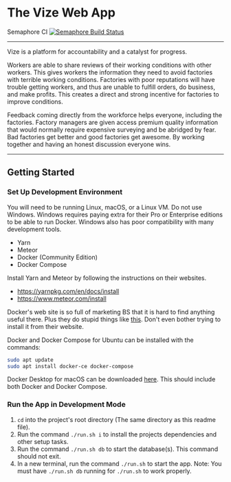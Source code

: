 # The Vize Web App

Semaphore CI
[![Semaphore Build Status](https://semaphoreci.com/api/v1/vize/vize-meteor-app/branches/master/badge.svg)](https://semaphoreci.com/vize/vize-meteor-app)

---

Vize is a platform for accountability and a catalyst for progress.

Workers are able to share reviews of their working conditions with other
workers. This gives workers the information they need to avoid factories with
terrible working conditions. Factories with poor reputations will have trouble
getting workers, and thus are unable to fulfill orders, do business, and make
profits. This creates a direct and strong incentive for factories to improve
conditions.

Feedback coming directly from the workforce helps everyone, including the
factories. Factory managers are given access premium quality information that
would normally require expensive surveying and be abridged by fear. Bad
factories get better and good factories get awesome. By working together and
having an honest discussion everyone wins.

---

## Getting Started

### Set Up Development Environment

You will need to be running Linux, macOS, or a Linux VM. Do not use Windows.
Windows requires paying extra for their Pro or Enterprise editions to be able to
run Docker. Windows also has poor compatibility with many development tools.

-   Yarn
-   Meteor
-   Docker (Community Edition)
-   Docker Compose

Install Yarn and Meteor by following the instructions on their websites.

-   https://yarnpkg.com/en/docs/install
-   https://www.meteor.com/install

Docker's web site is so full of marketing BS that it is hard to find anything
useful there. Plus they do stupid things like
[this](https://github.com/docker/docker.github.io/issues/6910). Don't even
bother trying to install it from their website.

Docker and Docker Compose for Ubuntu can be installed with the commands:

```bash
sudo apt update
sudo apt install docker-ce docker-compose
```

Docker Desktop for macOS can be downloaded
[here](https://download.docker.com/mac/stable/Docker.dmg). This should include
both Docker and Docker Compose.

### Run the App in Development Mode

1. `cd` into the project's root directory (The same directory as this readme
   file).
1. Run the command `./run.sh i` to install the projects dependencies and other
   setup tasks.
1. Run the command `./run.sh db` to start the database(s). This command should
   not exit.
1. In a new terminal, run the command `./run.sh` to start the app. Note: You
   must have `./run.sh db` running for `./run.sh` to work properly.
